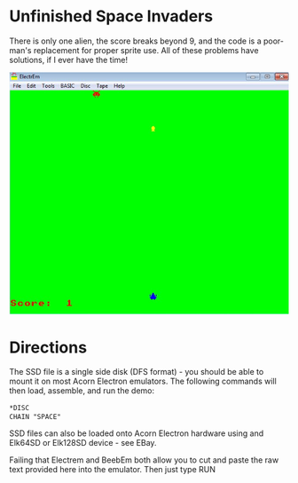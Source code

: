 
# Unfinished Space Invaders

There is only one alien, the score breaks beyond 9, and the code is a poor-man's replacement for proper sprite use.
All of these problems have solutions, if I ever have the time!

![Space Invaders Screenshot](spcinv_screenshot.png)

# Directions
The SSD file is a single side disk (DFS format) - you should be able to mount it on most Acorn Electron emulators.
The following commands will then load, assemble, and run the demo:

```
*DISC
CHAIN "SPACE"
```

SSD files can also be loaded onto Acorn Electron hardware using and Elk64SD or Elk128SD device - see EBay.


Failing that Electrem and BeebEm both allow you to cut and paste the raw text provided here into the emulator.
Then just type RUN


